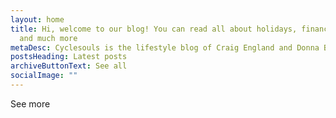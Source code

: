 ```yaml
---
layout: home
title: Hi, welcome to our blog! You can read all about holidays, finance tips
  and much more
metaDesc: Cyclesouls is the lifestyle blog of Craig England and Donna Berrie
postsHeading: Latest posts
archiveButtonText: See all
socialImage: ""
---
```

See more